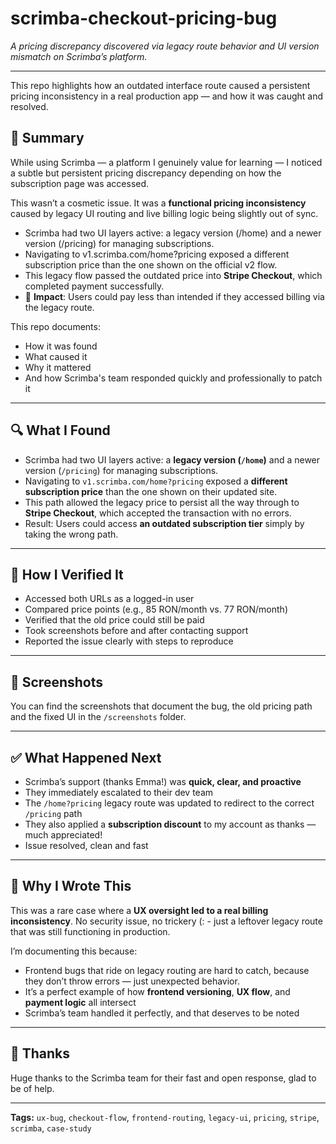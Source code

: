 # scrimba-checkout-pricing-bug
*A pricing discrepancy discovered via legacy route behavior and UI version mismatch on Scrimba’s platform.*

---

This repo highlights how an outdated interface route caused a persistent pricing inconsistency in a real production app — and how it was caught and resolved.

## 🧠 Summary

While using Scrimba — a platform I genuinely value for learning — I noticed a subtle but persistent pricing discrepancy depending on how the subscription page was accessed.

This wasn’t a cosmetic issue. It was a **functional pricing inconsistency** caused by legacy UI routing and live billing logic being slightly out of sync.
- Scrimba had two UI layers active: a legacy version (/home) and a newer version (/pricing) for managing subscriptions.
- Navigating to v1.scrimba.com/home?pricing exposed a different subscription price than the one shown on the official v2 flow.
- This legacy flow passed the outdated price into **Stripe Checkout**, which completed payment successfully.
- 🧨 **Impact**: Users could pay less than intended if they accessed billing via the legacy route.

This repo documents:
- How it was found
- What caused it
- Why it mattered
- And how Scrimba's team responded quickly and professionally to patch it

---

## 🔍 What I Found

- Scrimba had two UI layers active: a **legacy version (`/home`)** and a newer version (`/pricing`) for managing subscriptions.
- Navigating to `v1.scrimba.com/home?pricing` exposed a **different subscription price** than the one shown on their updated site.
- This path allowed the legacy price to persist all the way through to **Stripe Checkout**, which accepted the transaction with no errors.
- Result: Users could access **an outdated subscription tier** simply by taking the wrong path.

---

## 🧪 How I Verified It

- Accessed both URLs as a logged-in user
- Compared price points (e.g., 85 RON/month vs. 77 RON/month)
- Verified that the old price could still be paid
- Took screenshots before and after contacting support
- Reported the issue clearly with steps to reproduce

---

## 📸 Screenshots

You can find the screenshots that document the bug, the old pricing path and the fixed UI in the `/screenshots` folder.

 ---

## ✅ What Happened Next

- Scrimba’s support (thanks Emma!) was **quick, clear, and proactive**
- They immediately escalated to their dev team
- The `/home?pricing` legacy route was updated to redirect to the correct `/pricing` path
- They also applied a **subscription discount** to my account as thanks — much appreciated!
- Issue resolved, clean and fast

---

## 📘 Why I Wrote This

This was a rare case where a **UX oversight led to a real billing inconsistency**. No security issue, no trickery (: - just a leftover legacy route that was still functioning in production.

I’m documenting this because:
- Frontend bugs that ride on legacy routing are hard to catch, because they don’t throw errors — just unexpected behavior.
- It’s a perfect example of how **frontend versioning**, **UX flow**, and **payment logic** all intersect
- Scrimba’s team handled it perfectly, and that deserves to be noted 

---

## 🙏 Thanks

Huge thanks to the Scrimba team for their fast and open response, glad to be of help.

---

**Tags:** `ux-bug`, `checkout-flow`, `frontend-routing`, `legacy-ui`, `pricing`, `stripe`, `scrimba`, `case-study`
